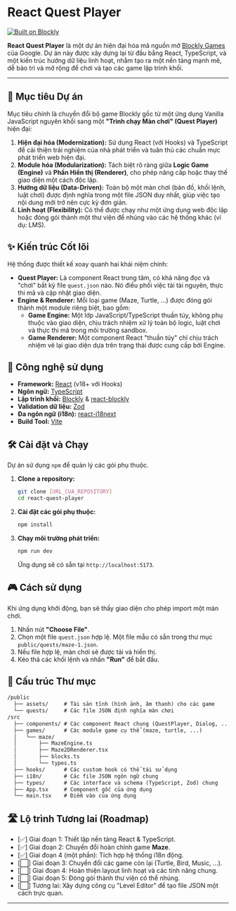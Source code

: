 # React Quest Player

[![Built on Blockly](https://tinyurl.com/built-on-blockly)](https://github.com/google/blockly)

**React Quest Player** là một dự án hiện đại hóa mã nguồn mở [Blockly Games](https://github.com/google/blockly-games) của Google. Dự án này được xây dựng lại từ đầu bằng React, TypeScript, và một kiến trúc hướng dữ liệu linh hoạt, nhằm tạo ra một nền tảng mạnh mẽ, dễ bảo trì và mở rộng để chơi và tạo các game lập trình khối.

---

## 🎯 Mục tiêu Dự án

Mục tiêu chính là chuyển đổi bộ game Blockly gốc từ một ứng dụng Vanilla JavaScript nguyên khối sang một **"Trình chạy Màn chơi" (Quest Player)** hiện đại:

1. **Hiện đại hóa (Modernization):** Sử dụng React (với Hooks) và TypeScript để cải thiện trải nghiệm của nhà phát triển và tuân thủ các chuẩn mực phát triển web hiện đại.
2. **Module hóa (Modularization):** Tách biệt rõ ràng giữa **Logic Game (Engine)** và **Phần Hiển thị (Renderer)**, cho phép nâng cấp hoặc thay thế giao diện một cách độc lập.
3. **Hướng dữ liệu (Data-Driven):** Toàn bộ một màn chơi (bản đồ, khối lệnh, luật chơi) được định nghĩa trong một file JSON duy nhất, giúp việc tạo nội dung mới trở nên cực kỳ đơn giản.
4. **Linh hoạt (Flexibility):** Có thể được chạy như một ứng dụng web độc lập hoặc đóng gói thành một thư viện để nhúng vào các hệ thống khác (ví dụ: LMS).

## ✨ Kiến trúc Cốt lõi

Hệ thống được thiết kế xoay quanh hai khái niệm chính:

* **Quest Player:** Là component React trung tâm, có khả năng đọc và "chơi" bất kỳ file `quest.json` nào. Nó điều phối việc tải tài nguyên, thực thi mã và cập nhật giao diện.
* **Engine & Renderer:** Mỗi loại game (Maze, Turtle, ...) được đóng gói thành một module riêng biệt, bao gồm:
  * **Game Engine:** Một lớp JavaScript/TypeScript thuần túy, không phụ thuộc vào giao diện, chịu trách nhiệm xử lý toàn bộ logic, luật chơi và thực thi mã trong môi trường sandbox.
  * **Game Renderer:** Một component React "thuần túy" chỉ chịu trách nhiệm vẽ lại giao diện dựa trên trạng thái được cung cấp bởi Engine.

## 🚀 Công nghệ sử dụng

* **Framework:** [React](https://reactjs.org/) (v18+ với Hooks)
* **Ngôn ngữ:** [TypeScript](https://www.typescriptlang.org/)
* **Lập trình khối:** [Blockly](https://developers.google.com/blockly/) & [react-blockly](https://github.com/nbudin/react-blockly)
* **Validation dữ liệu:** [Zod](https://zod.dev/)
* **Đa ngôn ngữ (i18n):** [react-i18next](https://react.i18next.com/)
* **Build Tool:** [Vite](https://vitejs.dev/)

## 🛠️ Cài đặt và Chạy

Dự án sử dụng `npm` để quản lý các gói phụ thuộc.

1. **Clone a repository:**

    ```bash
    git clone [URL_CUA_REPOSITORY]
    cd react-quest-player
    ```

2. **Cài đặt các gói phụ thuộc:**

    ```bash
    npm install
    ```

3. **Chạy môi trường phát triển:**

    ```bash
    npm run dev
    ```

    Ứng dụng sẽ có sẵn tại `http://localhost:5173`.

## 🎮 Cách sử dụng

Khi ứng dụng khởi động, bạn sẽ thấy giao diện cho phép import một màn chơi.

1. Nhấn nút **"Choose File"**.
2. Chọn một file `quest.json` hợp lệ. Một file mẫu có sẵn trong thư mục `public/quests/maze-1.json`.
3. Nếu file hợp lệ, màn chơi sẽ được tải và hiển thị.
4. Kéo thả các khối lệnh và nhấn **"Run"** để bắt đầu.

## 📁 Cấu trúc Thư mục

```txt
/public
  ├── assets/     # Tài sản tĩnh (hình ảnh, âm thanh) cho các game
  └── quests/     # Các file JSON định nghĩa màn chơi
/src
  ├── components/ # Các component React chung (QuestPlayer, Dialog, ...)
  ├── games/      # Các module game cụ thể (maze, turtle, ...)
  │   └── maze/
  │       ├── MazeEngine.ts
  │       ├── Maze2DRenderer.tsx
  │       ├── blocks.ts
  │       └── types.ts
  ├── hooks/      # Các custom hook có thể tái sử dụng
  ├── i18n/       # Các file JSON ngôn ngữ chung
  ├── types/      # Các interface và schema (TypeScript, Zod) chung
  ├── App.tsx     # Component gốc của ứng dụng
  └── main.tsx    # Điểm vào của ứng dụng
```

## 🛣️ Lộ trình Tương lai (Roadmap)

* [✅] Giai đoạn 1: Thiết lập nền tảng React & TypeScript.
* [✅] Giai đoạn 2: Chuyển đổi hoàn chỉnh game **Maze**.
* [✅] Giai đoạn 4 (một phần): Tích hợp hệ thống i18n động.
* [⬜️] Giai đoạn 3: Chuyển đổi các game còn lại (Turtle, Bird, Music, ...).
* [⬜️] Giai đoạn 4: Hoàn thiện layout linh hoạt và các tính năng chung.
* [⬜️] Giai đoạn 5: Đóng gói thành thư viện có thể nhúng.
* [⬜️] Tương lai: Xây dựng công cụ "Level Editor" để tạo file JSON một cách trực quan.

---
